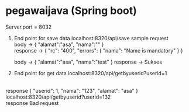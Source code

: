 # pegawaijava (Spring boot)

Server.port = 8032
1. End point for save data 
    localhost:8320/api/save
   sample request 
   <br>
   body  -> {
                "alamat":"asa",
                "nama":""
            }
            <br>
   response -> {
                   "rc": "400",
                   "errors": {
                       "nama": "Name is mandatory"
                   }
               }
               <br>
               
    body  -> {
                "alamat":"asa",
                "nama":"test"
            }
   response -> Sukses
               

 2. End point for get data 
 localhost:8320/api/getbyuserid?userid=1
 <br>
 response
 {
     "userid": 1,
     "nama": "123",
     "alamat": "asa"
 }
 localhost:8320/api/getbyuserid?userid=132
  <br>
  response
  Bad request
  